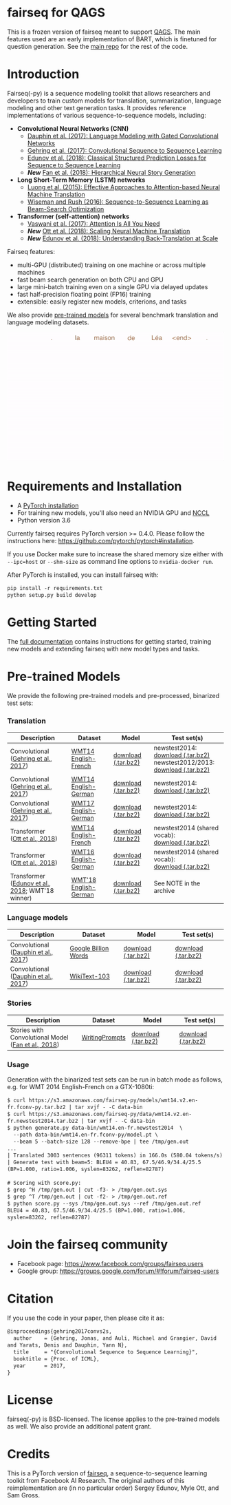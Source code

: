 # fairseq for QAGS

This is a frozen version of fairseq meant to support [QAGS](https://arxiv.org/abs/2004.04228).
The main features used are an early implementation of BART, which is finetuned for question generation.
See the [main repo](https://github.com/W4ngatang/qags) for the rest of the code.

# Introduction

Fairseq(-py) is a sequence modeling toolkit that allows researchers and
developers to train custom models for translation, summarization, language
modeling and other text generation tasks. It provides reference implementations
of various sequence-to-sequence models, including:
- **Convolutional Neural Networks (CNN)**
  - [Dauphin et al. (2017): Language Modeling with Gated Convolutional Networks](https://arxiv.org/abs/1612.08083)
  - [Gehring et al. (2017): Convolutional Sequence to Sequence Learning](https://arxiv.org/abs/1705.03122)
  - [Edunov et al. (2018): Classical Structured Prediction Losses for Sequence to Sequence Learning](https://arxiv.org/abs/1711.04956)
  - **_New_** [Fan et al. (2018): Hierarchical Neural Story Generation](https://arxiv.org/abs/1805.04833)
- **Long Short-Term Memory (LSTM) networks**
  - [Luong et al. (2015): Effective Approaches to Attention-based Neural Machine Translation](https://arxiv.org/abs/1508.04025)
  - [Wiseman and Rush (2016): Sequence-to-Sequence Learning as Beam-Search Optimization](https://arxiv.org/abs/1606.02960)
- **Transformer (self-attention) networks**
  - [Vaswani et al. (2017): Attention Is All You Need](https://arxiv.org/abs/1706.03762)
  - **_New_** [Ott et al. (2018): Scaling Neural Machine Translation](https://arxiv.org/abs/1806.00187)
  - **_New_** [Edunov et al. (2018): Understanding Back-Translation at Scale](https://arxiv.org/abs/1808.09381)

Fairseq features:
- multi-GPU (distributed) training on one machine or across multiple machines
- fast beam search generation on both CPU and GPU
- large mini-batch training even on a single GPU via delayed updates
- fast half-precision floating point (FP16) training
- extensible: easily register new models, criterions, and tasks

We also provide [pre-trained models](#pre-trained-models) for several benchmark
translation and language modeling datasets.

![Model](fairseq.gif)

# Requirements and Installation
* A [PyTorch installation](http://pytorch.org/)
* For training new models, you'll also need an NVIDIA GPU and [NCCL](https://github.com/NVIDIA/nccl)
* Python version 3.6

Currently fairseq requires PyTorch version >= 0.4.0.
Please follow the instructions here: https://github.com/pytorch/pytorch#installation.

If you use Docker make sure to increase the shared memory size either with
`--ipc=host` or `--shm-size` as command line options to `nvidia-docker run`.

After PyTorch is installed, you can install fairseq with:
```
pip install -r requirements.txt
python setup.py build develop
```

# Getting Started

The [full documentation](https://fairseq.readthedocs.io/) contains instructions
for getting started, training new models and extending fairseq with new model
types and tasks.

# Pre-trained Models

We provide the following pre-trained models and pre-processed, binarized test sets:

### Translation

Description | Dataset | Model | Test set(s)
---|---|---|---
Convolutional <br> ([Gehring et al., 2017](https://arxiv.org/abs/1705.03122)) | [WMT14 English-French](http://statmt.org/wmt14/translation-task.html#Download) | [download (.tar.bz2)](https://s3.amazonaws.com/fairseq-py/models/wmt14.v2.en-fr.fconv-py.tar.bz2) | newstest2014: <br> [download (.tar.bz2)](https://s3.amazonaws.com/fairseq-py/data/wmt14.v2.en-fr.newstest2014.tar.bz2) <br> newstest2012/2013: <br> [download (.tar.bz2)](https://s3.amazonaws.com/fairseq-py/data/wmt14.v2.en-fr.ntst1213.tar.bz2)
Convolutional <br> ([Gehring et al., 2017](https://arxiv.org/abs/1705.03122)) | [WMT14 English-German](http://statmt.org/wmt14/translation-task.html#Download) | [download (.tar.bz2)](https://s3.amazonaws.com/fairseq-py/models/wmt14.en-de.fconv-py.tar.bz2) | newstest2014: <br> [download (.tar.bz2)](https://s3.amazonaws.com/fairseq-py/data/wmt14.en-de.newstest2014.tar.bz2)
Convolutional <br> ([Gehring et al., 2017](https://arxiv.org/abs/1705.03122)) | [WMT17 English-German](http://statmt.org/wmt17/translation-task.html#Download) | [download (.tar.bz2)](https://s3.amazonaws.com/fairseq-py/models/wmt17.v2.en-de.fconv-py.tar.bz2) | newstest2014: <br> [download (.tar.bz2)](https://s3.amazonaws.com/fairseq-py/data/wmt17.v2.en-de.newstest2014.tar.bz2)
Transformer <br> ([Ott et al., 2018](https://arxiv.org/abs/1806.00187)) | [WMT14 English-French](http://statmt.org/wmt14/translation-task.html#Download) | [download (.tar.bz2)](https://s3.amazonaws.com/fairseq-py/models/wmt14.en-fr.joined-dict.transformer.tar.bz2) | newstest2014 (shared vocab): <br> [download (.tar.bz2)](https://s3.amazonaws.com/fairseq-py/data/wmt14.en-fr.joined-dict.newstest2014.tar.bz2)
Transformer <br> ([Ott et al., 2018](https://arxiv.org/abs/1806.00187)) | [WMT16 English-German](https://drive.google.com/uc?export=download&id=0B_bZck-ksdkpM25jRUN2X2UxMm8) | [download (.tar.bz2)](https://s3.amazonaws.com/fairseq-py/models/wmt16.en-de.joined-dict.transformer.tar.bz2) | newstest2014 (shared vocab): <br> [download (.tar.bz2)](https://s3.amazonaws.com/fairseq-py/data/wmt16.en-de.joined-dict.newstest2014.tar.bz2)
Transformer <br> ([Edunov et al., 2018](https://arxiv.org/abs/1808.09381); WMT'18 winner) | [WMT'18 English-German](http://www.statmt.org/wmt18/translation-task.html) | [download (.tar.bz2)](https://s3.amazonaws.com/fairseq-py/models/wmt18.en-de.ensemble.tar.bz2) | See NOTE in the archive

### Language models

Description | Dataset | Model | Test set(s)
---|---|---|---
Convolutional <br> ([Dauphin et al., 2017](https://arxiv.org/abs/1612.08083)) | [Google Billion Words](https://github.com/ciprian-chelba/1-billion-word-language-modeling-benchmark) | [download (.tar.bz2)](https://s3.amazonaws.com/fairseq-py/models/gbw_fconv_lm.tar.bz2) | [download (.tar.bz2)](https://s3.amazonaws.com/fairseq-py/data/gbw_test_lm.tar.bz2)
Convolutional <br> ([Dauphin et al., 2017](https://arxiv.org/abs/1612.08083)) | [WikiText-103](https://einstein.ai/research/the-wikitext-long-term-dependency-language-modeling-dataset) | [download (.tar.bz2)](https://s3.amazonaws.com/fairseq-py/models/wiki103_fconv_lm.tar.bz2) | [download (.tar.bz2)](https://s3.amazonaws.com/fairseq-py/data/wiki103_test_lm.tar.bz2)

### Stories

Description | Dataset | Model | Test set(s)
---|---|---|---
Stories with Convolutional Model <br> ([Fan et al., 2018](https://arxiv.org/abs/1805.04833)) | [WritingPrompts](https://arxiv.org/abs/1805.04833) | [download (.tar.bz2)](https://s3.amazonaws.com/fairseq-py/models/stories_checkpoint.tar.bz2) | [download (.tar.bz2)](https://s3.amazonaws.com/fairseq-py/data/stories_test.tar.bz2)


### Usage

Generation with the binarized test sets can be run in batch mode as follows, e.g. for WMT 2014 English-French on a GTX-1080ti:
```
$ curl https://s3.amazonaws.com/fairseq-py/models/wmt14.v2.en-fr.fconv-py.tar.bz2 | tar xvjf - -C data-bin
$ curl https://s3.amazonaws.com/fairseq-py/data/wmt14.v2.en-fr.newstest2014.tar.bz2 | tar xvjf - -C data-bin
$ python generate.py data-bin/wmt14.en-fr.newstest2014  \
  --path data-bin/wmt14.en-fr.fconv-py/model.pt \
  --beam 5 --batch-size 128 --remove-bpe | tee /tmp/gen.out
...
| Translated 3003 sentences (96311 tokens) in 166.0s (580.04 tokens/s)
| Generate test with beam=5: BLEU4 = 40.83, 67.5/46.9/34.4/25.5 (BP=1.000, ratio=1.006, syslen=83262, reflen=82787)

# Scoring with score.py:
$ grep ^H /tmp/gen.out | cut -f3- > /tmp/gen.out.sys
$ grep ^T /tmp/gen.out | cut -f2- > /tmp/gen.out.ref
$ python score.py --sys /tmp/gen.out.sys --ref /tmp/gen.out.ref
BLEU4 = 40.83, 67.5/46.9/34.4/25.5 (BP=1.000, ratio=1.006, syslen=83262, reflen=82787)
```

# Join the fairseq community

* Facebook page: https://www.facebook.com/groups/fairseq.users
* Google group: https://groups.google.com/forum/#!forum/fairseq-users

# Citation

If you use the code in your paper, then please cite it as:

```
@inproceedings{gehring2017convs2s,
  author    = {Gehring, Jonas, and Auli, Michael and Grangier, David and Yarats, Denis and Dauphin, Yann N},
  title     = "{Convolutional Sequence to Sequence Learning}",
  booktitle = {Proc. of ICML},
  year      = 2017,
}
```

# License
fairseq(-py) is BSD-licensed.
The license applies to the pre-trained models as well.
We also provide an additional patent grant.

# Credits
This is a PyTorch version of
[fairseq](https://github.com/facebookresearch/fairseq), a sequence-to-sequence
learning toolkit from Facebook AI Research. The original authors of this
reimplementation are (in no particular order) Sergey Edunov, Myle Ott, and Sam
Gross.
